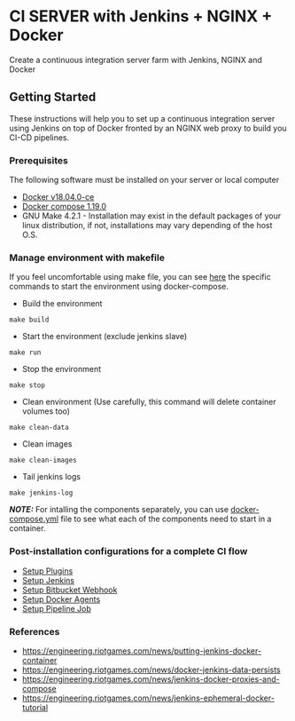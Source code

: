 # CI SERVER with Jenkins + NGINX + Docker
Create a continuous integration server farm with Jenkins, NGINX and Docker

## Getting Started
These instructions will help you to set up a continuous integration server using Jenkins on top of Docker fronted by an NGINX web proxy to build you CI-CD pipelines.

### Prerequisites
The following software must be installed on your server or local computer

 * [Docker v18.04.0-ce](https://docs.docker.com/install/)
 * [Docker compose 1.19.0](https://docs.docker.com/compose/install/)
 * GNU Make 4.2.1 - Installation may exist in the default packages of your linux distribution, if not, installations may vary depending of the host O.S.

### Manage environment with makefile
If you feel uncomfortable using make file, you can see [here](makefile) the specific commands to start the environment using docker-compose.

 * Build the environment
```
make build
```
 * Start the environment (exclude jenkins slave)
```
make run
```
 * Stop the environment
```
make stop
```
 * Clean environment (Use carefully, this command will delete container volumes too)
```
make clean-data
```
 * Clean images
```
make clean-images
```
 * Tail jenkins logs
```
make jenkins-log
```

***_NOTE:_*** For intalling the components separately, you can use [docker-compose.yml](docker-compose.yml) file to see what each of the components need to start in a container.

### Post-installation configurations for a complete CI flow
 * [Setup Plugins](jenkins-pipeline/configure-plugins.md)
 * [Setup Jenkins](jenkins-master/configure-jenkins.md)
 * [Setup Bitbucket Webhook](jenkins-pipeline/configure-bitbucket-webhook.md)
 * [Setup Docker Agents](jenkins-master/configure-docker-agents.md)
 * [Setup Pipeline Job](jenkins-pipeline/pipeline-job.md)

### References
   - https://engineering.riotgames.com/news/putting-jenkins-docker-container
   - https://engineering.riotgames.com/news/docker-jenkins-data-persists
   - https://engineering.riotgames.com/news/jenkins-docker-proxies-and-compose
   - https://engineering.riotgames.com/news/jenkins-ephemeral-docker-tutorial
